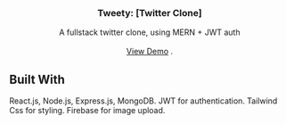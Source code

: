 
<br/>
<p align="center">
  <h3 align="center">Tweety:  [Twitter Clone]</h3>

  <p align="center">
    A fullstack twitter clone, using MERN + JWT auth
    <br/>
    <br/>
    <a href="https://github.com/kks007/twitter_clone_mern">View Demo</a>
    .
  </p>
</p>




## Built With

React.js, Node.js, Express.js, MongoDB. JWT for authentication. Tailwind Css for styling. Firebase for image upload.